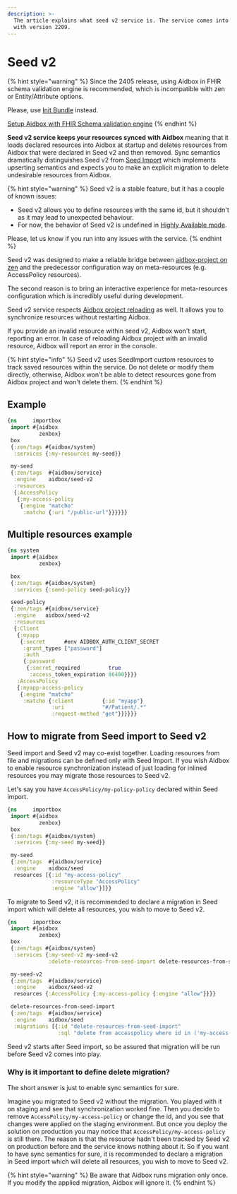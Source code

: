 ```yaml
---
description: >-
  The article explains what seed v2 service is. The service comes into Aidbox
  with version 2209.
---
```


# Seed v2

{% hint style="warning" %}
Since the 2405 release, using Aidbox in FHIR schema validation engine is recommended, which is incompatible with zen or Entity/Attribute options.

Please, use [Init Bundle](../../../../configuration/init-bundle.md) instead.

[Setup Aidbox with FHIR Schema validation engine](broken-reference)
{% endhint %}

**Seed v2 service keeps your resources synced** **with Aidbox** meaning that it loads declared resources into Aidbox at startup and deletes resources from Aidbox that were declared in Seed v2 and then removed. Sync semantics dramatically distinguishes Seed v2 from [Seed Import](seed-import.md) which implements upserting semantics and expects you to make an explicit migration to delete undesirable resources from Aidbox.

{% hint style="warning" %}
Seed v2 is a stable feature, but it has a couple of known issues:

* Seed v2 allows you to define resources with the same id, but it shouldn't as it may lead to unexpected behaviour.
* For now, the behavior of Seed v2 is undefined in [Highly Available mode](broken-reference).

Please, let us know if you run into any issues with the service.
{% endhint %}

Seed v2 was designed to make a reliable bridge between [aidbox-project on zen](./) and the predecessor configuration way on meta-resources (e.g. AccessPolicy resources).

The second reason is to bring an interactive experience for meta-resources configuration which is incredibly useful during development.

Seed v2 service respects [Aidbox project reloading](../../../../reference/environment-variables/optional-environment-variables.md#aidbox_zen_dev_mode) as well. It allows you to synchronize resources without restarting Aidbox.

If you provide an invalid resource within seed v2, Aidbox won't start, reporting an error. In case of reloading Aidbox project with an invalid resource, Aidbox will report an error in the console.

{% hint style="info" %}
Seed v2 uses SeedImport custom resources to track saved resources within the service. Do not delete or modify them directly, otherwise, Aidbox won't be able to detect resources gone from Aidbox project and won't delete them.
{% endhint %}

## Example

```clojure
{ns     importbox
 import #{aidbox
          zenbox}
 box
 {:zen/tags #{aidbox/system}
  :services {:my-resources my-seed}}

 my-seed
 {:zen/tags  #{aidbox/service}
  :engine    aidbox/seed-v2
  :resources
  {:AccessPolicy 
   {:my-access-policy
    {:engine "matcho" 
     :matcho {:uri "/public-url"}}}}}}
```

## Multiple resources example

```clojure
{ns system
 import #{aidbox
          zenbox}

 box
 {:zen/tags #{aidbox/system}
  :services {:seed-policy seed-policy}}

 seed-policy
 {:zen/tags #{aidbox/service}
  :engine   aidbox/seed-v2
  :resources
  {:Client
   {:myapp
    {:secret      #env AIDBOX_AUTH_CLIENT_SECRET
     :grant_types ["password"]
     :auth
     {:password
      {:secret_required         true
       :access_token_expiration 86400}}}}
   :AccessPolicy
   {:myapp-access-policy
    {:engine "matcho"
     :matcho {:client         {:id "myapp"}
              :uri            "#/Patient/.*"
              :request-method "get"}}}}}}
```

## How to migrate from Seed import to Seed v2

Seed import and Seed v2 may co-exist together. Loading resources from file and migrations can be defined only with Seed Import. If you wish Aidbox to enable resource synchronization instead of just loading for inlined resources you may migrate those resources to Seed v2.

Let's say you have `AccessPolicy/my-policy-policy` declared within Seed import.

```clojure
{ns     importbox
 import #{aidbox
          zenbox}
 box
 {:zen/tags #{aidbox/system}
  :services {:my-seed my-seed}}

 my-seed
 {:zen/tags  #{aidbox/service}
  :engine    aidbox/seed
  resources [{:id "my-access-policy"
              :resourceType "AccessPolicy"
              :engine "allow"}]}}
```

To migrate to Seed v2, it is recommended to declare a migration in Seed import which will delete all resources, you wish to move to Seed v2.

```clojure
{ns     importbox
 import #{aidbox
          zenbox}
 box
 {:zen/tags #{aidbox/system}
  :services {:my-seed-v2 my-seed-v2
             :delete-resources-from-seed-import delete-resources-from-seed-import}}

 my-seed-v2
 {:zen/tags  #{aidbox/service}
  :engine    aidbox/seed-v2
  resources {:AccessPolicy {:my-access-policy {:engine "allow"}}}}

 delete-resources-from-seed-import
 {:zen/tags  #{aidbox/service}
  :engine    aidbox/seed
  :migrations [{:id "delete-resources-from-seed-import"
                :sql "delete from accesspolicy where id in ('my-access-plicy')"}]}}
```

Seed v2 starts after Seed import, so be assured that migration will be run before Seed v2 comes into play.

### Why is it important to define delete migration?

The short answer is just to enable sync semantics for sure.

Imagine you migrated to Seed v2 without the migration. You played with it on staging and see that synchronization worked fine. Then you decide to remove `AccessPolicy/my-access-policy` or change the id, and you see that changes were applied on the staging environment. But once you deploy the solution on production you may notice that `AccessPolicy/my-access-policy` is still there. The reason is that the resource hadn't been tracked by Seed v2 on production before and the service knows nothing about it. So if you want to have sync semantics for sure, it is recommended to declare a migration in Seed import which will delete all resources, you wish to move to Seed v2.

{% hint style="warning" %}
Be aware that Aidbox runs migration only once. If you modify the applied migration, Aidbox will ignore it.
{% endhint %}
